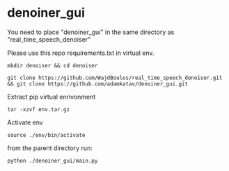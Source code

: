 # denoiner_gui
You need to place "denoiner_gui" in the same directory as "real_time_speech_denoiser"

Please use this repo requirements.txt in virtual env.
````
mkdir denoiser && cd denoiser
````
````
git clone https://github.com/WajdBoulos/real_time_speech_denoiser.git && git clone https://github.com/adamkatav/denoiner_gui.git
````
Extract pip virtual enrivonment
````
tar -xzvf env.tar.gz
````
Activate env
````
source ./env/bin/activate
````
from the parent directory run:
````
python ./denoiner_gui/main.py
````
